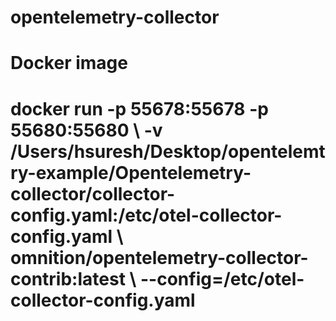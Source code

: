 # opentelemetry-collector

<h1> Docker image <h1>
docker run -p 55678:55678 -p 55680:55680 \
    -v /Users/hsuresh/Desktop/opentelemtry-example/Opentelemetry-collector/collector-config.yaml:/etc/otel-collector-config.yaml \
    omnition/opentelemetry-collector-contrib:latest \
    --config=/etc/otel-collector-config.yaml
    

